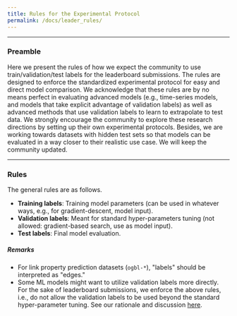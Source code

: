 ```yaml
---
title: Rules for the Experimental Protocol
permalink: /docs/leader_rules/
---
```


----

### Preamble
Here we present the rules of how we expect the community to use train/validation/test labels for the leaderboard submissions. 
The rules are designed to enforce the standardized experimental protocol for easy and direct model comparison. We acknowledge that these rules are by no means perfect in evaluating advanced models (e.g., time-series models, and models that take explicit advantage of validation labels) as well as advanced methods that use validation labels to learn to extrapolate to test data.
We strongly encourage the community to explore these research directions by setting up their own experimental protocols.
Besides, we are working towards datasets with hidden test sets so that models can be evaluated in a way closer to their realistic use case. We will keep the community updated.

---
### Rules

The general rules are as follows.
- **Training labels**: Training model parameters (can be used in whatever ways, e.g., for gradient-descent, model input). <br/>
- **Validation labels**: Meant for standard hyper-parameters tuning (not allowed: gradient-based search, use as model input). <br/>
- **Test labels**: Final model evaluation.
<!-- 
**The only exception is the [`ogbl-collab`](../linkprop/#ogbl-collab) dataset**, where the task is to predict author collaborations at a particular year given all the past collaborations. For this dataset only, we allow validation labels to be used both for model training and as model input, **after all the model hyper-parameters are fixed using the validation labels.** -->

##### **Remarks**
- For link property prediction datasets (`ogbl-*`), "labels" should be interpreted as "edges."
- Some ML models might want to utilize validation labels more directly. For the sake of leaderboard submissions, we enforce the above rules, i.e., do not allow the validation labels to be used beyond the standard hyper-parameter tuning. See our rationale and discussion [here](https://github.com/snap-stanford/ogb/issues/73#issuecomment-707258886).

